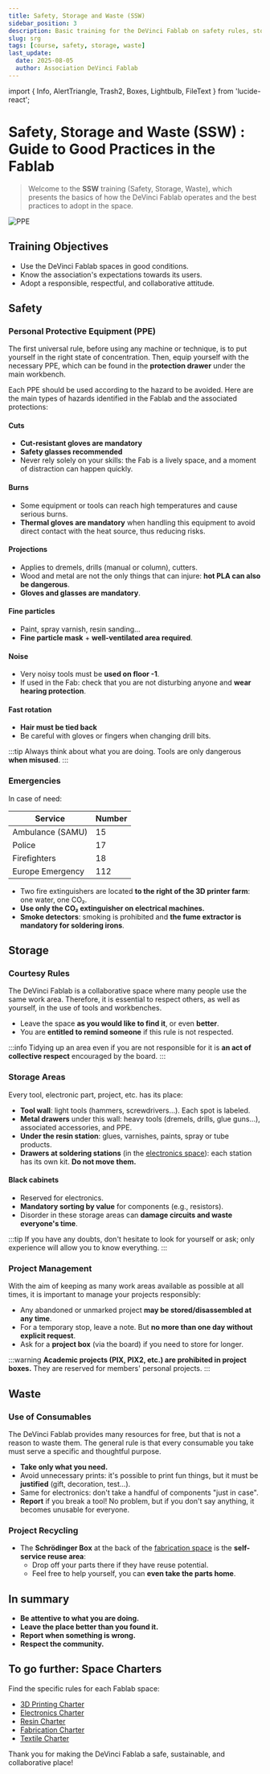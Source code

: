 ```yaml
---
title: Safety, Storage and Waste (SSW)
sidebar_position: 3
description: Basic training for the DeVinci Fablab on safety rules, storage, and responsible use of resources.
slug: srg
tags: [course, safety, storage, waste]
last_update:
  date: 2025-08-05
  author: Association DeVinci Fablab
---
```


import { Info, AlertTriangle, Trash2, Boxes, Lightbulb, FileText } from 'lucide-react';

# Safety, Storage and Waste (SSW) : Guide to Good Practices in the Fablab

> Welcome to the **SSW** training (Safety, Storage, Waste), which presents the basics of how the DeVinci Fablab operates and the best practices to adopt in the space.

![PPE](/assets/docs/srg/ppe-icons.jpg)

## <Info /> Training Objectives

- Use the DeVinci Fablab spaces in good conditions.
- Know the association's expectations towards its users.
- Adopt a responsible, respectful, and collaborative attitude.

## <AlertTriangle /> Safety

### Personal Protective Equipment (PPE)

The first universal rule, before using any machine or technique, is to put yourself in the right state of concentration. Then, equip yourself with the necessary PPE, which can be found in the **protection drawer** under the main workbench.

Each PPE should be used according to the hazard to be avoided. Here are the main types of hazards identified in the Fablab and the associated protections:

#### Cuts

- **Cut-resistant gloves are mandatory**
- **Safety glasses recommended**
- Never rely solely on your skills: the Fab is a lively space, and a moment of distraction can happen quickly.

#### Burns

- Some equipment or tools can reach high temperatures and cause serious burns.
- **Thermal gloves are mandatory** when handling this equipment to avoid direct contact with the heat source, thus reducing risks.

#### Projections

- Applies to dremels, drills (manual or column), cutters.
- Wood and metal are not the only things that can injure: **hot PLA can also be dangerous**.
- **Gloves and glasses are mandatory**.

#### Fine particles

- Paint, spray varnish, resin sanding…
- **Fine particle mask** + **well-ventilated area required**.

#### Noise

- Very noisy tools must be **used on floor -1**.
- If used in the Fab: check that you are not disturbing anyone and **wear hearing protection**.

#### Fast rotation

- **Hair must be tied back**
- Be careful with gloves or fingers when changing drill bits.

:::tip
Always think about what you are doing. Tools are only dangerous **when misused**.
:::

### Emergencies

In case of need:

| Service          | Number |
| ---------------- | ------ |
| Ambulance (SAMU) | 15     |
| Police           | 17     |
| Firefighters     | 18     |
| Europe Emergency | 112    |

- Two fire extinguishers are located **to the right of the 3D printer farm**: one water, one CO₂.
- **Use only the CO₂ extinguisher on electrical machines.**
- **Smoke detectors**: smoking is prohibited and **the fume extractor is mandatory for soldering irons**.

## <Boxes /> Storage

### Courtesy Rules

The DeVinci Fablab is a collaborative space where many people use the same work area. Therefore, it is essential to respect others, as well as yourself, in the use of tools and workbenches.

- Leave the space **as you would like to find it**, or even **better**.
- You are **entitled to remind someone** if this rule is not respected.

:::info
Tidying up an area even if you are not responsible for it is **an act of collective respect** encouraged by the board.
:::

### Storage Areas

Every tool, electronic part, project, etc. has its place:

- **Tool wall**: light tools (hammers, screwdrivers…). Each spot is labeled.
- **Metal drawers** under this wall: heavy tools (dremels, drills, glue guns…), associated accessories, and PPE.
- **Under the resin station**: glues, varnishes, paints, spray or tube products.
- **Drawers at soldering stations** (in the [electronics space](spaces_charters/electronics.md)): each station has its own kit. **Do not move them.**

#### Black cabinets

- Reserved for electronics.
- **Mandatory sorting by value** for components (e.g., resistors).
- Disorder in these storage areas can **damage circuits and waste everyone's time**.

:::tip
If you have any doubts, don't hesitate to look for yourself or ask; only experience will allow you to know everything.
:::

### Project Management

With the aim of keeping as many work areas available as possible at all times, it is important to manage your projects responsibly:

- Any abandoned or unmarked project **may be stored/disassembled at any time**.
- For a temporary stop, leave a note. But **no more than one day without explicit request**.
- Ask for a **project box** (via the board) if you need to store for longer.

:::warning
**Academic projects (PIX, PIX2, etc.) are prohibited in project boxes.**
They are reserved for members' personal projects.
:::

## <Trash2 /> Waste

### Use of Consumables

The DeVinci Fablab provides many resources for free, but that is not a reason to waste them. The general rule is that every consumable you take must serve a specific and thoughtful purpose.

- **Take only what you need.**
- Avoid unnecessary prints: it's possible to print fun things, but it must be **justified** (gift, decoration, test…).
- Same for electronics: don't take a handful of components "just in case".
- **Report** if you break a tool! No problem, but if you don't say anything, it becomes unusable for everyone.

### Project Recycling

- The **Schrödinger Box** at the back of the [fabrication space](spaces_charters/fabrication.md) is the **self-service reuse area**:
  - Drop off your parts there if they have reuse potential.
  - Feel free to help yourself, you can **even take the parts home**.

## <Lightbulb /> In summary

- **Be attentive to what you are doing.**
- **Leave the place better than you found it.**
- **Report when something is wrong.**
- **Respect the community.**

## <FileText /> To go further: Space Charters

Find the specific rules for each Fablab space:

- [3D Printing Charter](spaces_charters/3D-printing.md)
- [Electronics Charter](spaces_charters/electronics.md)
- [Resin Charter](spaces_charters/resin.md)
- [Fabrication Charter](spaces_charters/fabrication.md)
- [Textile Charter](spaces_charters/textile.md)

Thank you for making the DeVinci Fablab a safe, sustainable, and collaborative place!

